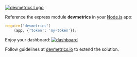 [![devmetrics Logo](https://scontent-sea.xx.fbcdn.net/hphotos-xap1/v/t1.0-9/11164687_10205991536884004_642660538644512645_n.jpg?oh=0e941a1dc809b161b70596ae67640e78&oe=5599213D)](http://devmetrics.io)

Reference the express module **devmetrics** in your [Node.js](http://nodejs.org) app:

```js
require('devmetrics')
	(app, {'token': 'my-token'});

```
Enjoy your dashboard: 
[![dashboard](https://scontent-sea.xx.fbcdn.net/hphotos-xta1/v/t1.0-9/11203054_10206058127588730_2345332034079223974_n.jpg?oh=d1c0b2685c22f40b7bbac9f5faed3c77&oe=55E1A949)](http://devmetrics.io)


Follow guidelines at [devmetrics.io](http://devmetrics.io) to extend the solution.